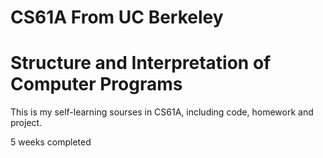 # CS61A From UC Berkeley
# Structure and Interpretation of Computer Programs

This is my self-learning sourses in CS61A, including code, homework and project.

5 weeks completed
